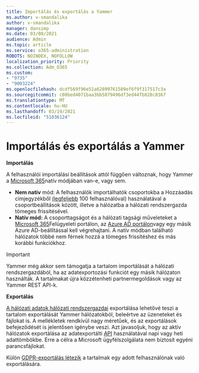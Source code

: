 ```yaml
---
title: Importálás és exportálás a Yammer
ms.author: v-smandalika
author: v-smandalika
manager: dansimp
ms.date: 03/08/2021
audience: Admin
ms.topic: article
ms.service: o365-administration
ROBOTS: NOINDEX, NOFOLLOW
localization_priority: Priority
ms.collection: Adm_O365
ms.custom:
- "9735"
- "9003224"
ms.openlocfilehash: dcdf569f96e51a62899761589ef6f9f317517c3a
ms.sourcegitcommit: c08bed4071baa3bb5879496df3ed44fb828c8367
ms.translationtype: MT
ms.contentlocale: hu-HU
ms.lasthandoff: 03/19/2021
ms.locfileid: "51036124"
---
```

# <a name="import-and-export-from-yammer"></a>Importálás és exportálás a Yammer

**Importálás**

A felhasználói importálási beállítások attól függően változnak, hogy Yammer a [Microsoft 365](https://docs.microsoft.com/yammer/configure-your-yammer-network/overview-native-mode)natív módjában van-e, vagy sem.

- **Nem natív** mód: A felhasználók importálhatók csoportokba a Hozzáadás címjegyzékből [(legfeljebb](https://support.microsoft.com/office/manage-yammer-community-members-75253554-d0f3-4148-b835-e6a9a8a0c294) 100 felhasználóval) használatával a csoportbeállítások között, illetve a hálózatba a hálózati rendszergazda tömeges frissítésével. [](https://docs.microsoft.com/yammer/manage-yammer-users/add-block-or-remove-users)
- **Natív mód:** A csoporttagságot és a hálózati tagsági műveleteket a [Microsoft 365](https://docs.microsoft.com/microsoft-365/admin/add-users)Felügyeleti portálon, az [Azure AD portálon](https://docs.microsoft.com/azure/active-directory/fundamentals/add-users-azure-active-directory)vagy egy másik Azure AD-beállítással kell végrehajtani. A natív módban található hálózatok többé nem férnek hozzá a tömeges frissítéshez és más korábbi funkciókhoz.

> [!IMPORTANT]
> Yammer még akkor sem támogatja a tartalom importálását a hálózati rendszergazdából, ha az adatexportozási funkciót egy másik hálózaton használták. A tartalmakat újra közzétenheti partnermegoldások vagy az Yammer REST API-k.

**Exportálás**

[A hálózati adatok hálózati rendszergazdai](https://docs.microsoft.com/yammer/manage-security-and-compliance/export-yammer-enterprise-data) exportálása lehetővé teszi a tartalom exportálását Yammer hálózatokból, beleértve az üzeneteket és fájlokat is. A mellékletek rendkívül nagy méretűek, és az exportálások befejeződését is jelentősen igénybe veszi. Azt javasoljuk, hogy az aktív hálózatok exportálása az adatexportálti [API](https://developer.yammer.com/docs/data-export-api) használatával napi vagy heti adattömbökbe. Erre a célra a Microsoft ügyfélszolgálata nem biztosít egyéni parancsfájlokat.

Külön [GDPR-exportálás létezik](https://docs.microsoft.com/yammer/manage-security-and-compliance/gdpr-requests-in-yammer-enterprise) a tartalmak egy adott felhasználónak való exportálására.